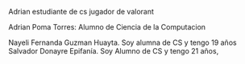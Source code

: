 
Adrian estudiante de cs jugador de valorant

Adrian Poma Torres:
Alumno de Ciencia de la Computacion

Nayeli Fernanda Guzman Huayta. Soy alumna de CS y tengo 19 años
Salvador Donayre Epifanía. Soy Alumno de CS y tengo 21 años,

